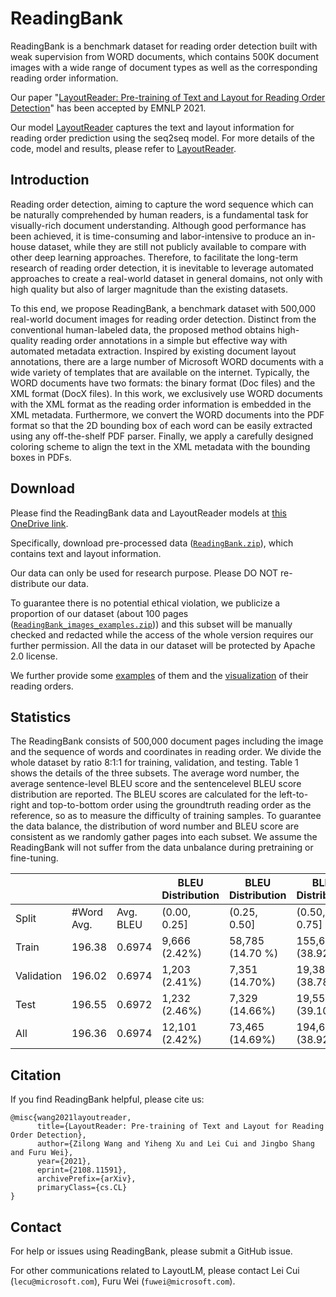 # ReadingBank


ReadingBank is a benchmark dataset for reading order detection built with weak supervision from WORD documents, which contains 500K document images with a wide range of document types as well as the corresponding reading order information. 

Our paper "[LayoutReader: Pre-training of Text and Layout for Reading Order Detection](https://arxiv.org/pdf/2108.11591.pdf)" has been accepted by EMNLP 2021.

Our model [LayoutReader](https://github.com/microsoft/unilm/blob/master/layoutreader) captures the text and layout information for reading order prediction using the seq2seq model. For more details of the code, model and results, please refer to [LayoutReader](https://github.com/microsoft/unilm/blob/master/layoutreader).

## Introduction
Reading order detection, aiming to capture the word sequence which can be naturally comprehended by human readers, is a fundamental task for visually-rich document understanding. Although good performance has been achieved, it is time-consuming and labor-intensive to produce an in-house dataset, while they are still not publicly available to compare with other deep learning approaches. Therefore, to facilitate the long-term research of reading order detection, it is inevitable to leverage automated approaches to create a real-world dataset in general domains, not only with high quality but also of larger magnitude than the existing datasets.

To this end, we propose ReadingBank, a benchmark dataset with 500,000 real-world document images for reading order detection. Distinct from the conventional human-labeled data, the proposed method obtains high-quality reading order annotations in a simple but effective way with automated metadata extraction. Inspired by existing document layout annotations, there are a large number of Microsoft WORD documents with a wide variety of templates that are available on the internet. Typically, the WORD documents have two formats: the binary format (Doc files) and the XML format (DocX files). In this work, we exclusively use WORD documents with the XML format as the reading order information is embedded in the XML metadata. Furthermore, we convert the WORD documents into the PDF format so that the 2D bounding box of each word can be easily extracted using any off-the-shelf PDF parser. Finally, we apply a carefully designed coloring scheme to align the text in the XML metadata with the bounding boxes in PDFs.

## Download
Please find the ReadingBank data and LayoutReader models at [this OneDrive link](https://mail2sysueducn-my.sharepoint.com/:f:/g/personal/huangyp28_mail2_sysu_edu_cn/EmHOkXN76dZMqrdr5pv6G4sBDyS8mvyBD72MUUb9VdkXYw?e=aeb4UR).

Specifically, download pre-processed data ([`ReadingBank.zip`](https://mail2sysueducn-my.sharepoint.com/:u:/g/personal/huangyp28_mail2_sysu_edu_cn/Efh3ZWjsA-xFrH2FSjyhSVoBMak6ypmbABWmJEmPwtKhhw?e=tbthMD)), which contains text and layout information.

Our data can only be used for research purpose. Please DO NOT re-distribute our data. 

To guarantee there is no potential ethical violation, we publicize a proportion of our dataset (about 100 pages ([`ReadingBank_images_examples.zip`](https://mail2sysueducn-my.sharepoint.com/:u:/g/personal/huangyp28_mail2_sysu_edu_cn/EbvFmO4BbnxDrgA_a40R8xYB19KIWel7ZcNyBKErwYDwLA?e=dDoscV))) and this subset will be manually checked and redacted while the access of the whole version requires our further permission. All the data in our dataset will be protected by Apache 2.0 license.

We further provide some [examples](examples/images) of them and the [visualization](examples/visual) of their reading orders.

## Statistics
The ReadingBank consists of 500,000 document pages including the image and the sequence of words and coordinates in reading order. We divide  the whole dataset by ratio 8:1:1 for training, validation, and testing. Table 1 shows the details of the three subsets. The average word number, the average sentence-level BLEU score and the sentencelevel BLEU score distribution are reported. The BLEU scores are calculated for the left-to-right and top-to-bottom order using the groundtruth reading order as the reference, so as to measure the difficulty of training samples. To guarantee the data balance, the distribution of word number and BLEU score are consistent as we randomly gather pages into each subset. We assume the ReadingBank will not suffer from the data unbalance during pretraining or fine-tuning.

|            |            |           | BLEU Distribution | BLEU Distribution | BLEU Distribution | BLEU Distribution |
|------------|------------|-----------|-------------------|-------------------|-------------------|-------------------|
| Split      | #Word Avg. | Avg. BLEU | (0.00, 0.25]      | (0.25, 0.50]      | (0.50, 0.75]      | (0.75, 1.00]      |
| Train      | 196.38     | 0.6974    | 9,666 (2.42%)     | 58,785 (14.70 %)  | 155,662 (38.92%)  | 175,884 (43.97%)  |
| Validation | 196.02     | 0.6974    | 1,203 (2.41%)     | 7,351 (14.70%)    | 19,387 (38.78%)   | 22,053 (44.11%)   |
| Test       | 196.55     | 0.6972    | 1,232 (2.46%)     | 7,329 (14.66%)    | 19,555 (39.10%)   | 21,893 (43.78%)   |
| All        | 196.36     | 0.6974    | 12,101 (2.42%)    | 73,465 (14.69%)   | 194,604 (38.92%)  | 219,830 (43.97%)  |

## Citation

If you find ReadingBank helpful, please cite us:
```
@misc{wang2021layoutreader,
      title={LayoutReader: Pre-training of Text and Layout for Reading Order Detection}, 
      author={Zilong Wang and Yiheng Xu and Lei Cui and Jingbo Shang and Furu Wei},
      year={2021},
      eprint={2108.11591},
      archivePrefix={arXiv},
      primaryClass={cs.CL}
}
```

## Contact

For help or issues using ReadingBank, please submit a GitHub issue.

For other communications related to LayoutLM, please contact Lei Cui (`lecu@microsoft.com`), Furu Wei (`fuwei@microsoft.com`).
